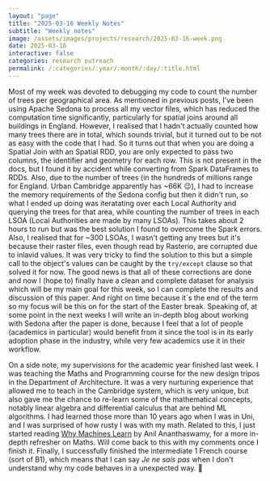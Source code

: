 ```yaml
---
layout: "page"
title: "2025-03-16 Weekly Notes"
subtitle: "Weekly notes"
image: /assets/images/projects/research/2025-03-16-week.png
date: 2025-03-16
interactive: false
categories: research outreach
permalink: /:categories/:year/:month/:day/:title.html
---
```


Most of my week was devoted to debugging my code to count the number of trees per geographical area. As mentioned in previous posts, I've been using Apache Sedona to process all my vector files, which has reduced the computation time significantly, particularly for spatial joins around all buildings in England. However, I realised that I hadn't actually counted how many trees there are in total, which sounds trivial, but it turned out to be not as easy with the code that I had. So it turns out that when you are doing a Spatial Join with an Spatial RDD, you are only expected to pass two columns, the identifier and geometry for each row. This is not present in the docs, but I found it by accident while converting from Spark DataFrames to RDDs. Also, due to the number of trees (in the hundreds of millions range for England. Urban Cambridge apparently has ~66K 😉), I had to increase the memory requirements of the Sedona config but then it didn't run, so what I ended up doing was iteratating over each Local Authority and querying the trees for that area, while counting the number of trees in each LSOA (Local Authorities are made by many LSOAs). This takes about 2 hours to run but was the best solution I found to overcome the Spark errors. Also, I realised that for ~300 LSOAs, I wasn't getting any trees but it's because their raster files, even though read by Rasterio, are corrupted due to inlavid values. It was very tricky to find the solution to this but a simple call to the object's values can be caught by the `try/except` clause so that solved it for now. The good news is that all of these corrections are done and now I (hope to) finally have a clean and complete dataset for analysis which will be my main goal for this week, so I can complete the results and discussion of this paper. And right on time because it´s the end of the term so my focus will be this on for the start of the Easter break. Speaking of, at some point in the next weeks I will write an in-depth blog about working with Sedona after the paper is done, because I feel that a lot of people (academics in particular) would benefit from it since the tool is in its early adoption phase in the industry, while very few academics use it in their workflow.

On a side note, my supervisions for the academic year finished last week. I was teaching the Maths and Programming course for the new design tripos in the Department of Architecture. It was a very nurturing experience that allowed me to teach in the Cambridge system, which is very unique, but also gave me the chance to re-learn some of the mathematical concepts, notably linear algebra and differential calculus that are behind ML algorithms. I had learned those more than 10 years ago when I was in Uni, and I was surprised of how rusty I was with my math. Related to this, I just started reading [Why Machines Learn](https://www.penguin.co.uk/books/446849/why-machines-learn-by-ananthaswamy-anil/9780241586488) by Anil Ananthaswamy, for a more in-depth refresher on Maths. Will come back to this with my comments once I finish it.
Finally, I successfully finished the intermediate 1 French course (sort of B1), which means that I can say *Je ne sais pas* when I don't understand why my code behaves in a unexpected way. 🤣